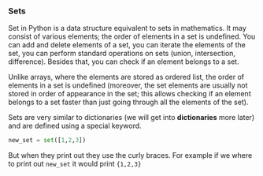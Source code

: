 ### Sets


Set in Python is a data structure equivalent to sets in mathematics. It may consist of various elements; the order of elements in a set is undefined. You can add and delete elements of a set, you can iterate the elements of the set, you can perform standard operations on sets (union, intersection, difference). Besides that, you can check if an element belongs to a set.

Unlike arrays, where the elements are stored as ordered list, the order of elements in a set is undefined (moreover, the set elements are usually not stored in order of appearance in the set; this allows checking if an element belongs to a set faster than just going through all the elements of the set).

Sets are very similar to dictionaries (we will get into **dictionaries** more later) and are defined using a special keyword.

```python
new_set = set([1,2,3])
```
But when they print out they use the curly braces. For example if we where to print out `new_set` it would print `{1,2,3}`
